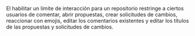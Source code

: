 El habilitar un límite de interacción para un repositorio restringe a ciertos usuarios de comentar, abrir propuestas, crear solicitudes de cambios, reaccionar con emojis, editar los comentarios existentes y editar los títulos de las propuestas y solicitudes de cambios.